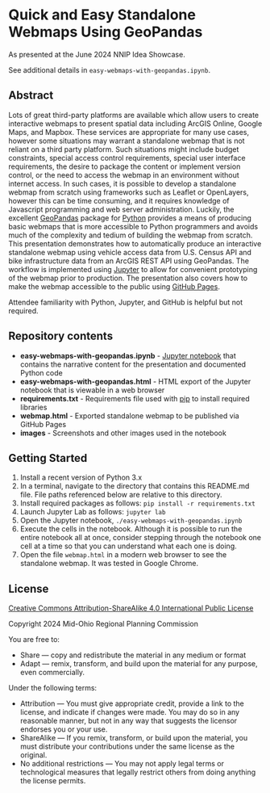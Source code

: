 # Quick and Easy Standalone Webmaps Using GeoPandas

As presented at the June 2024 NNIP Idea Showcase.

See additional details in `easy-webmaps-with-geopandas.ipynb`.

## Abstract

Lots of great third-party platforms are available which allow users to create interactive webmaps to present spatial data including ArcGIS Online, Google Maps, and Mapbox.  These services are appropriate for many use cases, however some situations may warrant a standalone webmap that is not reliant on a third party platform.  Such situations might include budget constraints, special access control requirements, special user interface requirements, the desire to package the content or implement version control, or the need to access the webmap in an environment without internet access.  In such cases, it is possible to develop a standalone webmap from scratch using frameworks such as Leaflet or OpenLayers, however this can be time consuming, and it requires knowledge of Javascript programming and web server administration. Luckily, the excellent [GeoPandas](https://geopandas.org/) package for [Python](https://www.python.org/) provides a means of producing basic webmaps that is more accessible to Python programmers and avoids much of the complexity and tedium of building the webmap from scratch. This presentation demonstrates how to automatically produce an interactive standalone webmap using vehicle access data from U.S. Census API and bike infrastructure data from an ArcGIS REST API using GeoPandas. The workflow is implemented using [Jupyter](https://jupyter.org/) to allow for convenient prototyping of the webmap prior to production.  The presentation also covers how to make the webmap accessible to the public using [GitHub Pages](https://pages.github.com/). 

Attendee familiarity with Python, Jupyter, and GitHub is helpful but not required.

## Repository contents

  - **easy-webmaps-with-geopandas.ipynb** - [Jupyter notebook](https://jupyter.org/) that contains the narrative content for the presentation and documented Python code
  - **easy-webmaps-with-geopandas.html** - HTML export of the Jupyter notebook that is viewable in a web browser
  - **requirements.txt** - Requirements file used with [pip](https://pip.pypa.io/en/stable/cli/pip_install/#pip-install) to install required libraries
  - **webmap.html** - Exported standalone webmap to be published via GitHub Pages
  - **images** - Screenshots and other images used in the notebook
  
## Getting Started

  1. Install a recent version of Python 3.x
  1. In a terminal, navigate to the directory that contains this README.md file.  File paths referenced below are relative to this directory.
  1. Install required packages as follows: `pip install -r requirements.txt`
  1. Launch Jupyter Lab as follows: `jupyter lab`
  1. Open the Jupyter notebook, `./easy-webmaps-with-geopandas.ipynb`
  1. Execute the cells in the notebook.  Although it is possible to run the entire notebook all at once, consider stepping through the notebook one cell at a time so that you can understand what each one is doing.
  1. Open the file `webmap.html` in a modern web browser to see the standalone webmap.  It was tested in Google Chrome.

## License

[Creative Commons Attribution-ShareAlike 4.0 International Public License](https://creativecommons.org/licenses/by-sa/4.0/)

Copyright 2024 Mid-Ohio Regional Planning Commission

You are free to:
  - Share — copy and redistribute the material in any medium or format
  - Adapt — remix, transform, and build upon the material for any purpose, even commercially.

Under the following terms:
  - Attribution — You must give appropriate credit, provide a link to the license, and indicate if changes were made. You may do so in any reasonable manner, but not in any way that suggests the licensor endorses you or your use.
  - ShareAlike — If you remix, transform, or build upon the material, you must distribute your contributions under the same license as the original.
  - No additional restrictions — You may not apply legal terms or technological measures that legally restrict others from doing anything the license permits.
  
